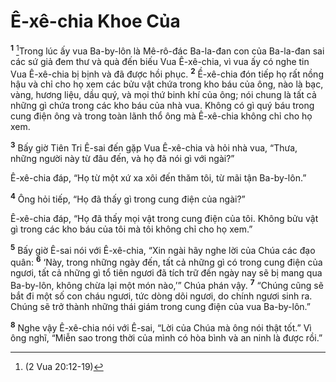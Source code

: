 # Ê-xê-chia Khoe Của
<sup><b>1</b></sup> [^1*]Trong lúc ấy vua Ba-by-lôn là Mê-rô-đác Ba-la-đan con của Ba-la-đan sai các sứ giả đem thư và quà đến biếu Vua Ê-xê-chia, vì vua ấy có nghe tin Vua Ê-xê-chia bị bịnh và đã được hồi phục. <sup><b>2</b></sup> Ề-xê-chia đón tiếp họ rất nồng hậu và chỉ cho họ xem các bửu vật chứa trong kho báu của ông, nào là bạc, vàng, hương liệu, dầu quý, và mọi thứ binh khí của ông; nói chung là tất cả những gì chứa trong các kho báu của nhà vua. Không có gì quý báu trong cung điện ông và trong toàn lãnh thổ ông mà Ê-xê-chia không chỉ cho họ xem.

<sup><b>3</b></sup> Bấy giờ Tiên Tri Ê-sai đến gặp Vua Ê-xê-chia và hỏi nhà vua, “Thưa, những người này từ đâu đến, và họ đã nói gì với ngài?”

Ê-xê-chia đáp, “Họ từ một xứ xa xôi đến thăm tôi, từ mãi tận Ba-by-lôn.”

<sup><b>4</b></sup> Ông hỏi tiếp, “Họ đã thấy gì trong cung điện của ngài?”

Ê-xê-chia đáp, “Họ đã thấy mọi vật trong cung điện của tôi. Không bửu vật gì trong các kho báu của tôi mà tôi không chỉ cho họ xem.”

<sup><b>5</b></sup> Bấy giờ Ê-sai nói với Ê-xê-chia, “Xin ngài hãy nghe lời của Chúa các đạo quân: <sup><b>6</b></sup> ‘Này, trong những ngày đến, tất cả những gì có trong cung điện của ngươi, tất cả những gì tổ tiên ngươi đã tích trữ đến ngày nay sẽ bị mang qua Ba-by-lôn, không chừa lại một món nào,’” Chúa phán vậy. <sup><b>7</b></sup> “Chúng cũng sẽ bắt đi một số con cháu ngươi, tức dòng dõi ngươi, do chính ngươi sinh ra. Chúng sẽ trở thành những thái giám trong cung điện của vua Ba-by-lôn.”

<sup><b>8</b></sup> Nghe vậy Ê-xê-chia nói với Ê-sai, “Lời của Chúa mà ông nói thật tốt.” Vì ông nghĩ, “Miễn sao trong thời của mình có hòa bình và an ninh là được rồi.”

[^1*]: (2 Vua 20:12-19)